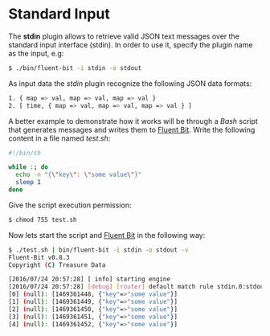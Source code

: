 # Standard Input

The __stdin__ plugin allows to retrieve valid JSON text messages over the standard input interface (stdin). In order to use it, specify the plugin name as the input, e.g:

```bash
$ ./bin/fluent-bit -i stdin -o stdout
```

As input data the _stdin_ plugin recognize the following JSON data formats:

```bash
1. { map => val, map => val, map => val }
2. [ time, { map => val, map => val, map => val } ]
```

A better example to demonstrate how it works will be through a _Bash_ script that generates messages and writes them to [Fluent Bit](http://fluentbit.io). Write the following content in a file named _test.sh_:

```bash
#!/bin/sh

while :; do
  echo -n "{\"key\": \"some value\"}"
  sleep 1
done
```

Give the script execution permission:

```bash
$ chmod 755 test.sh
```

Now lets start the script and [Fluent Bit](http://fluentbit.io) in the following way:

```bash
$ ./test.sh | bin/fluent-bit -i stdin -o stdout -v
Fluent-Bit v0.8.3
Copyright (C) Treasure Data

[2016/07/24 20:57:28] [ info] starting engine
[2016/07/24 20:57:28] [debug] [router] default match rule stdin.0:stdout.0
[0] (null): [1469361448, {"key"=>"some value"}]
[1] (null): [1469361449, {"key"=>"some value"}]
[2] (null): [1469361450, {"key"=>"some value"}]
[3] (null): [1469361451, {"key"=>"some value"}]
[4] (null): [1469361452, {"key"=>"some value"}]
```
